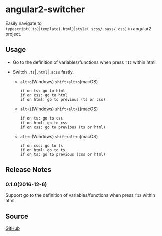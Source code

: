 # angular2-switcher
Easily navigate to `typescript(.ts)`|`template(.html)`|`style(.scss/.sass/.css)` in angular2 project.

## Usage
* Go to the definition of variables/functions when press `f12` within html.

* Switch `.ts`|`.html`|`.scss` fastly. 
	* `alt+o`(Windows) `shift+alt+o`(macOS)
      ```
	  if on ts: go to html
	  if on css: go to html
	  if on html: go to previous (ts or css)
      ```

	* `alt+i`(Windows) `shift+alt+i`(macOS)
      ```
	  if on ts: go to css
	  if on html: go to css
	  if on css: go to previous (ts or html)
      ```

	* `alt+u`(Windows) `shift+alt+u`(macOS)
      ```
	  if on css: go to ts
	  if on html: go to ts
	  if on ts: go to previous (css or html)
      ```

## Release Notes
### 0.1.0(2016-12-6)
Support go to the definition of variables/functions when press `f12` within html.

## Source
[GitHub](https://github.com/infinity1207/angular2-switcher)